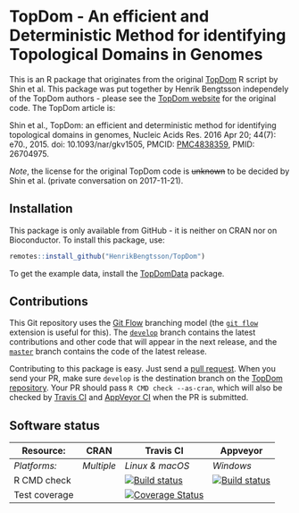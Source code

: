 # TopDom - An efficient and Deterministic Method for identifying Topological Domains in Genomes

This is an R package that originates from the original [TopDom](http://zhoulab.usc.edu/TopDom/) R script by Shin et al.  This package was put together by Henrik Bengtsson independely of the TopDom authors - please see the [TopDom website] for the original code.  The TopDom article is:

Shin et al., TopDom: an efficient and deterministic method for identifying topological domains in genomes, Nucleic Acids Res. 2016 Apr 20; 44(7): e70., 2015.
doi: 10.1093/nar/gkv1505, PMCID: [PMC4838359](https://www.ncbi.nlm.nih.gov/pmc/articles/PMC4838359/), PMID: 26704975.

_Note_, the license for the original TopDom code is ~~unknown~~ to be decided by Shin et al. (private conversation on 2017-11-21).


## Installation

This package is only available from GitHub - it is neither on CRAN nor on Bioconductor. To install this package, use:
```r
remotes::install_github("HenrikBengtsson/TopDom")
```

To get the example data, install the [TopDomData] package.


## Contributions

This Git repository uses the [Git Flow](http://nvie.com/posts/a-successful-git-branching-model/) branching model (the [`git flow`](https://github.com/petervanderdoes/gitflow-avh) extension is useful for this).  The [`develop`](https://github.com/HenrikBengtsson/TopDom/tree/develop) branch contains the latest contributions and other code that will appear in the next release, and the [`master`](https://github.com/HenrikBengtsson/TopDom) branch contains the code of the latest release.

Contributing to this package is easy.  Just send a [pull request](https://help.github.com/articles/using-pull-requests/).  When you send your PR, make sure `develop` is the destination branch on the [TopDom repository](https://github.com/HenrikBengtsson/TopDom).  Your PR should pass `R CMD check --as-cran`, which will also be checked by <a href="https://travis-ci.org/HenrikBengtsson/TopDom">Travis CI</a> and <a href="https://ci.appveyor.com/project/HenrikBengtsson/TopDom">AppVeyor CI</a> when the PR is submitted.


## Software status

| Resource:     | CRAN                | Travis CI       | Appveyor         |
| ------------- | ------------------- | --------------- | ---------------- |
| _Platforms:_  | _Multiple_          | _Linux & macOS_ | _Windows_        |
| R CMD check   | | <a href="https://travis-ci.org/HenrikBengtsson/TopDom"><img src="https://travis-ci.org/HenrikBengtsson/TopDom.svg" alt="Build status"></a>   | <a href="https://ci.appveyor.com/project/HenrikBengtsson/TopDom"><img src="https://ci.appveyor.com/api/projects/status/github/HenrikBengtsson/TopDom?svg=true" alt="Build status"></a> |
| Test coverage | | <a href="https://codecov.io/gh/HenrikBengtsson/TopDom"><img src="https://codecov.io/gh/HenrikBengtsson/TopDom/branch/develop/graph/badge.svg" alt="Coverage Status"/></a> | |


[R]: https://www.r-project.org/
[TopDom]: https://github.com/HenrikBengtsson/TopDom/
[TopDomData]: https://github.com/HenrikBengtsson/TopDomData/
[TopDom website]: http://zhoulab.usc.edu/TopDom/
